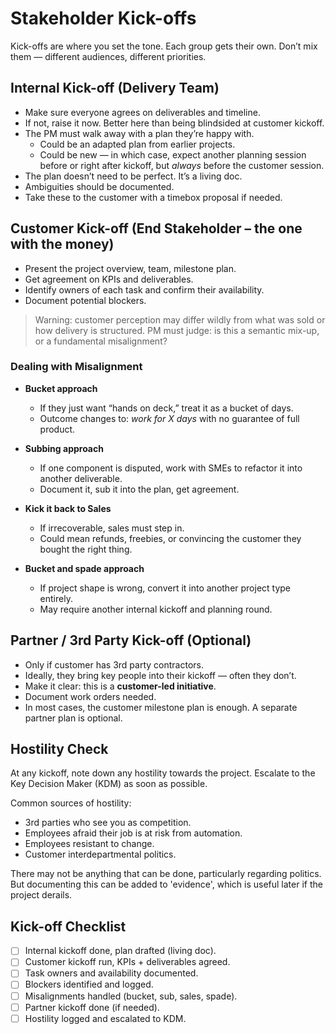 # Stakeholder Kick-offs

Kick-offs are where you set the tone. Each group gets their own. Don’t mix them — different audiences, different priorities.

## Internal Kick-off (Delivery Team)

- Make sure everyone agrees on deliverables and timeline.
- If not, raise it now. Better here than being blindsided at customer kickoff.
- The PM must walk away with a plan they’re happy with.
  - Could be an adapted plan from earlier projects.
  - Could be new — in which case, expect another planning session before or right after kickoff, but *always* before the customer session.
- The plan doesn’t need to be perfect. It’s a living doc.
- Ambiguities should be documented.
- Take these to the customer with a timebox proposal if needed.

## Customer Kick-off (End Stakeholder – the one with the money)

- Present the project overview, team, milestone plan.
- Get agreement on KPIs and deliverables.
- Identify owners of each task and confirm their availability.
- Document potential blockers.

> Warning: customer perception may differ wildly from what was sold or how delivery is structured.
> PM must judge: is this a semantic mix-up, or a fundamental misalignment?

### Dealing with Misalignment

- **Bucket approach**
  - If they just want “hands on deck,” treat it as a bucket of days.
  - Outcome changes to: *work for X days* with no guarantee of full product.

- **Subbing approach**
  - If one component is disputed, work with SMEs to refactor it into another deliverable.
  - Document it, sub it into the plan, get agreement.

- **Kick it back to Sales**
  - If irrecoverable, sales must step in.
  - Could mean refunds, freebies, or convincing the customer they bought the right thing.

- **Bucket and spade approach**
  - If project shape is wrong, convert it into another project type entirely.
  - May require another internal kickoff and planning round.

## Partner / 3rd Party Kick-off (Optional)

- Only if customer has 3rd party contractors.
- Ideally, they bring key people into their kickoff — often they don’t.
- Make it clear: this is a **customer-led initiative**.
- Document work orders needed.
- In most cases, the customer milestone plan is enough. A separate partner plan is optional.

## Hostility Check

At any kickoff, note down any hostility towards the project.
Escalate to the Key Decision Maker (KDM) as soon as possible.

Common sources of hostility:
- 3rd parties who see you as competition.
- Employees afraid their job is at risk from automation.
- Employees resistant to change.
- Customer interdepartmental politics.

There may not be anything that can be done, particularly regarding politics. But documenting this can be added to 'evidence', which is useful later if the project derails.

## Kick-off Checklist

- [ ] Internal kickoff done, plan drafted (living doc).
- [ ] Customer kickoff run, KPIs + deliverables agreed.
- [ ] Task owners and availability documented.
- [ ] Blockers identified and logged.
- [ ] Misalignments handled (bucket, sub, sales, spade).
- [ ] Partner kickoff done (if needed).
- [ ] Hostility logged and escalated to KDM.